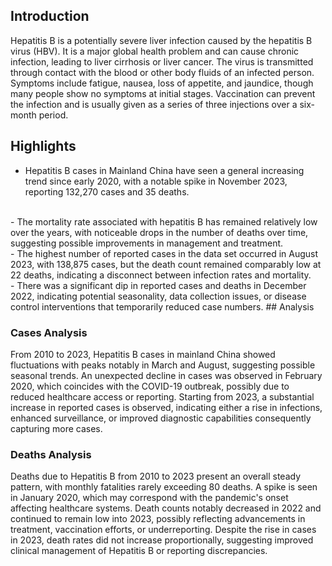 ## Introduction

Hepatitis B is a potentially severe liver infection caused by the hepatitis B virus (HBV). It is a major global health problem and can cause chronic infection, leading to liver cirrhosis or liver cancer. The virus is transmitted through contact with the blood or other body fluids of an infected person. Symptoms include fatigue, nausea, loss of appetite, and jaundice, though many people show no symptoms at initial stages. Vaccination can prevent the infection and is usually given as a series of three injections over a six-month period.
## Highlights

- Hepatitis B cases in Mainland China have seen a general increasing trend since early 2020, with a notable spike in November 2023, reporting 132,270 cases and 35 deaths.
<br/>
- The mortality rate associated with hepatitis B has remained relatively low over the years, with noticeable drops in the number of deaths over time, suggesting possible improvements in management and treatment.
<br/>
- The highest number of reported cases in the data set occurred in August 2023, with 138,875 cases, but the death count remained comparably low at 22 deaths, indicating a disconnect between infection rates and mortality.
<br/>
- There was a significant dip in reported cases and deaths in December 2022, indicating potential seasonality, data collection issues, or disease control interventions that temporarily reduced case numbers.
## Analysis

### Cases Analysis
From 2010 to 2023, Hepatitis B cases in mainland China showed fluctuations with peaks notably in March and August, suggesting possible seasonal trends. An unexpected decline in cases was observed in February 2020, which coincides with the COVID-19 outbreak, possibly due to reduced healthcare access or reporting. Starting from 2023, a substantial increase in reported cases is observed, indicating either a rise in infections, enhanced surveillance, or improved diagnostic capabilities consequently capturing more cases.

### Deaths Analysis
Deaths due to Hepatitis B from 2010 to 2023 present an overall steady pattern, with monthly fatalities rarely exceeding 80 deaths. A spike is seen in January 2020, which may correspond with the pandemic's onset affecting healthcare systems. Death counts notably decreased in 2022 and continued to remain low into 2023, possibly reflecting advancements in treatment, vaccination efforts, or underreporting. Despite the rise in cases in 2023, death rates did not increase proportionally, suggesting improved clinical management of Hepatitis B or reporting discrepancies.
